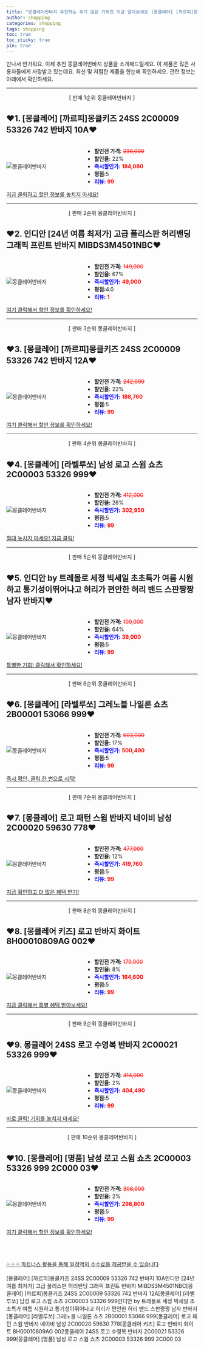 ```yaml
---
title: "몽클레어반바지 추천하는 후기 많은 기획전 지금 알아보세요 [몽클레어] [까르피]몽클키즈 24SS 2C00009 53326"
author: shopping
categories: shopping
tags: shopping
toc: true
toc_sticky: true
pin: true
---
```

만나서 반가워요. 이제 추천 몽클레어반바지 상품을 소개해드릴게요. 이 제품은 많은 사용자들에게 사랑받고 있는데요. 최신 및 저렴한 제품을 한눈에 확인하세요. 관련 정보는 아래에서 확인하세요.

---
<p class="toplist" style="margin: 0 auto; display: block; width: fit-content;">[ 판매 1순위 몽클레어반바지 ]</p>

<h2><strong>❤️1. [몽클레어] [까르피]몽클키즈 24SS 2C00009 53326 742 반바지 10A❤️</strong></h2>

<div style="display: flex; align-items: center;">
    <div style="flex: 0.4;">
        <img src="https://thumbnail7.coupangcdn.com/thumbnails/remote/230x230ex/image/vendor_inventory/4499/9c11f4387cf83e6a0cf6836d06d40f643fb41a4336d2735ddbb747fb4484.jpg" alt="몽클레어반바지" style="max-width: 100%;">
    </div>
    <div style="flex: 0.6; margin-left: 10px;">
        <ul>
            <li><strong>할인전 가격:</strong> <del style="color: red;">236,000</del></li>
            <li><strong>할인율:</strong> 22%</li>
            <li><span style='color:blue'><strong>즉시할인가:</strong></span> <span style='color:red'><strong>184,080</strong></span></li>
            <li><strong>평점:</strong>5</li>
            <li><span style='color:blue'><strong>리뷰:</strong></span> <span style='color:red'><strong>99</strong></span></li>
        </ul>
    </div>
</div>
<div class="center">
    <a href="https://selin100587001.github.io?lptag=AF9450613&subid=githubio&pageKey=8090049531&traceid=V0-153&itemId=22846460267&vendorItemId=89881161249" class="myButton">
        지금 클릭하고 할인 정보를 놓치지 마세요!
    </a>
</div>


---
<p class="toplist" style="margin: 0 auto; display: block; width: fit-content;">[ 판매 2순위 몽클레어반바지 ]</p>

<h2><strong>❤️2. 인디안 [24년 여름 최저가] 고급 폴리스판 허리밴딩 그래픽 프린트 반바지 MIBDS3M4501NBC❤️</strong></h2>

<div style="display: flex; align-items: center;">
    <div style="flex: 0.4;">
        <img src="https://thumbnail9.coupangcdn.com/thumbnails/remote/230x230ex/image/vendor_inventory/35a1/6651708f1579cb98d1df88624282318d3ca2b90664ede8349ea6e6e7525f.jpg" alt="몽클레어반바지" style="max-width: 100%;">
    </div>
    <div style="flex: 0.6; margin-left: 10px;">
        <ul>
            <li><strong>할인전 가격:</strong> <del style="color: red;">149,000</del></li>
            <li><strong>할인율:</strong> 67%</li>
            <li><span style='color:blue'><strong>즉시할인가:</strong></span> <span style='color:red'><strong>49,000</strong></span></li>
            <li><strong>평점:</strong>4.0</li>
            <li><span style='color:blue'><strong>리뷰:</strong></span> <span style='color:red'><strong>1</strong></span></li>
        </ul>
    </div>
</div>
<div class="center">
    <a href="https://selin100587001.github.io?lptag=AF9450613&subid=githubio&pageKey=8060193581&traceid=V0-153&itemId=22638037046&vendorItemId=89678890400" class="myButton">
        여기 클릭해서 할인 정보를 확인하세요!
    </a>
</div>


---
<p class="toplist" style="margin: 0 auto; display: block; width: fit-content;">[ 판매 3순위 몽클레어반바지 ]</p>

<h2><strong>❤️3. [몽클레어] [까르피]몽클키즈 24SS 2C00009 53326 742 반바지 12A❤️</strong></h2>

<div style="display: flex; align-items: center;">
    <div style="flex: 0.4;">
        <img src="https://thumbnail7.coupangcdn.com/thumbnails/remote/230x230ex/image/vendor_inventory/4499/9c11f4387cf83e6a0cf6836d06d40f643fb41a4336d2735ddbb747fb4484.jpg" alt="몽클레어반바지" style="max-width: 100%;">
    </div>
    <div style="flex: 0.6; margin-left: 10px;">
        <ul>
            <li><strong>할인전 가격:</strong> <del style="color: red;">242,000</del></li>
            <li><strong>할인율:</strong> 22%</li>
            <li><span style='color:blue'><strong>즉시할인가:</strong></span> <span style='color:red'><strong>188,760</strong></span></li>
            <li><strong>평점:</strong>5</li>
            <li><span style='color:blue'><strong>리뷰:</strong></span> <span style='color:red'><strong>99</strong></span></li>
        </ul>
    </div>
</div>
<div class="center">
    <a href="https://selin100587001.github.io?lptag=AF9450613&subid=githubio&pageKey=8090049542&traceid=V0-153&itemId=22846460308&vendorItemId=89881161323" class="myButton">
        여기 클릭해서 할인 정보를 확인하세요!
    </a>
</div>


---
<p class="toplist" style="margin: 0 auto; display: block; width: fit-content;">[ 판매 4순위 몽클레어반바지 ]</p>

<h2><strong>❤️4. [몽클레어] [라벨루쏘] 남성 로고 스윔 쇼츠 2C00003 53326 999❤️</strong></h2>

<div style="display: flex; align-items: center;">
    <div style="flex: 0.4;">
        <img src="https://thumbnail6.coupangcdn.com/thumbnails/remote/230x230ex/image/vendor_inventory/838d/d4fa23e43580c4a4c20ecf392e916f4cb3be958254abc69b7175e0e31986.jpg" alt="몽클레어반바지" style="max-width: 100%;">
    </div>
    <div style="flex: 0.6; margin-left: 10px;">
        <ul>
            <li><strong>할인전 가격:</strong> <del style="color: red;">412,000</del></li>
            <li><strong>할인율:</strong> 26%</li>
            <li><span style='color:blue'><strong>즉시할인가:</strong></span> <span style='color:red'><strong>302,950</strong></span></li>
            <li><strong>평점:</strong>5</li>
            <li><span style='color:blue'><strong>리뷰:</strong></span> <span style='color:red'><strong>99</strong></span></li>
        </ul>
    </div>
</div>
<div class="center">
    <a href="https://selin100587001.github.io?lptag=AF9450613&subid=githubio&pageKey=7953260124&traceid=V0-153&itemId=21962826077&vendorItemId=89031633101" class="myButton">
        절대 놓치지 마세요! 지금 클릭!
    </a>
</div>


---
<p class="toplist" style="margin: 0 auto; display: block; width: fit-content;">[ 판매 5순위 몽클레어반바지 ]</p>

<h2><strong>❤️5. 인디안 by 트레몰로 세정 빅세일 초초특가 여름 시원하고 통기성이뛰어나고 허리가 편안한 허리 밴드 스판짱짱 남자 반바지❤️</strong></h2>

<div style="display: flex; align-items: center;">
    <div style="flex: 0.4;">
        <img src="https://thumbnail9.coupangcdn.com/thumbnails/remote/230x230ex/image/vendor_inventory/b6c9/ca654748cf504d8ff6c816d93d76a8ab37c42cb0493fd4388d85aec98ade.jpg" alt="몽클레어반바지" style="max-width: 100%;">
    </div>
    <div style="flex: 0.6; margin-left: 10px;">
        <ul>
            <li><strong>할인전 가격:</strong> <del style="color: red;">109,000</del></li>
            <li><strong>할인율:</strong> 64%</li>
            <li><span style='color:blue'><strong>즉시할인가:</strong></span> <span style='color:red'><strong>39,000</strong></span></li>
            <li><strong>평점:</strong>5</li>
            <li><span style='color:blue'><strong>리뷰:</strong></span> <span style='color:red'><strong>99</strong></span></li>
        </ul>
    </div>
</div>
<div class="center">
    <a href="https://selin100587001.github.io?lptag=AF9450613&subid=githubio&pageKey=8076825224&traceid=V0-153&itemId=22757329901&vendorItemId=89792501691" class="myButton">
        특별한 기회! 클릭해서 확인하세요!
    </a>
</div>


---
<p class="toplist" style="margin: 0 auto; display: block; width: fit-content;">[ 판매 6순위 몽클레어반바지 ]</p>

<h2><strong>❤️6. [몽클레어] [라벨루쏘] 그레노블 나일론 쇼츠 2B00001 53066 999❤️</strong></h2>

<div style="display: flex; align-items: center;">
    <div style="flex: 0.4;">
        <img src="https://thumbnail7.coupangcdn.com/thumbnails/remote/230x230ex/image/vendor_inventory/7f1f/63f893928956581183cfa2402aeff7edb8e17dab1cf456d0ddbc020bdead.jpg" alt="몽클레어반바지" style="max-width: 100%;">
    </div>
    <div style="flex: 0.6; margin-left: 10px;">
        <ul>
            <li><strong>할인전 가격:</strong> <del style="color: red;">603,000</del></li>
            <li><strong>할인율:</strong> 17%</li>
            <li><span style='color:blue'><strong>즉시할인가:</strong></span> <span style='color:red'><strong>500,490</strong></span></li>
            <li><strong>평점:</strong>5</li>
            <li><span style='color:blue'><strong>리뷰:</strong></span> <span style='color:red'><strong>99</strong></span></li>
        </ul>
    </div>
</div>
<div class="center">
    <a href="https://selin100587001.github.io?lptag=AF9450613&subid=githubio&pageKey=7296783676&traceid=V0-153&itemId=18662593018&vendorItemId=87802249475" class="myButton">
        즉시 확인, 클릭 한 번으로 시작!
    </a>
</div>


---
<p class="toplist" style="margin: 0 auto; display: block; width: fit-content;">[ 판매 7순위 몽클레어반바지 ]</p>

<h2><strong>❤️7. [몽클레어] 로고 패턴 스윔 반바지 네이비 남성 2C00020 59630 778❤️</strong></h2>

<div style="display: flex; align-items: center;">
    <div style="flex: 0.4;">
        <img src="https://thumbnail10.coupangcdn.com/thumbnails/remote/230x230ex/image/vendor_inventory/b841/1a12d3d6f071c51f1b8f01177cb651d11904bf5844a6533c0b4baa450330.jpg" alt="몽클레어반바지" style="max-width: 100%;">
    </div>
    <div style="flex: 0.6; margin-left: 10px;">
        <ul>
            <li><strong>할인전 가격:</strong> <del style="color: red;">477,000</del></li>
            <li><strong>할인율:</strong> 12%</li>
            <li><span style='color:blue'><strong>즉시할인가:</strong></span> <span style='color:red'><strong>419,760</strong></span></li>
            <li><strong>평점:</strong>5</li>
            <li><span style='color:blue'><strong>리뷰:</strong></span> <span style='color:red'><strong>99</strong></span></li>
        </ul>
    </div>
</div>
<div class="center">
    <a href="https://selin100587001.github.io?lptag=AF9450613&subid=githubio&pageKey=8129239064&traceid=V0-153&itemId=23083373724&vendorItemId=90116863594" class="myButton">
        지금 확인하고 더 많은 혜택 받기!
    </a>
</div>


---
<p class="toplist" style="margin: 0 auto; display: block; width: fit-content;">[ 판매 8순위 몽클레어반바지 ]</p>

<h2><strong>❤️8. [몽클레어 키즈] 로고 반바지 화이트 8H00010809AG 002❤️</strong></h2>

<div style="display: flex; align-items: center;">
    <div style="flex: 0.4;">
        <img src="https://thumbnail8.coupangcdn.com/thumbnails/remote/230x230ex/image/vendor_inventory/2827/28f546bd3fad02224e6e028a2f0b15ec0898ff48e402c6b4abebacb7dab7.jpg" alt="몽클레어반바지" style="max-width: 100%;">
    </div>
    <div style="flex: 0.6; margin-left: 10px;">
        <ul>
            <li><strong>할인전 가격:</strong> <del style="color: red;">179,000</del></li>
            <li><strong>할인율:</strong> 8%</li>
            <li><span style='color:blue'><strong>즉시할인가:</strong></span> <span style='color:red'><strong>164,600</strong></span></li>
            <li><strong>평점:</strong>5</li>
            <li><span style='color:blue'><strong>리뷰:</strong></span> <span style='color:red'><strong>99</strong></span></li>
        </ul>
    </div>
</div>
<div class="center">
    <a href="https://selin100587001.github.io?lptag=AF9450613&subid=githubio&pageKey=7529985427&traceid=V0-153&itemId=19768612666&vendorItemId=90500896815" class="myButton">
        지금 클릭해서 특별 혜택 받아보세요!
    </a>
</div>


---
<p class="toplist" style="margin: 0 auto; display: block; width: fit-content;">[ 판매 9순위 몽클레어반바지 ]</p>

<h2><strong>❤️9. 몽클레어 24SS 로고 수영복 반바지 2C00021 53326 999❤️</strong></h2>

<div style="display: flex; align-items: center;">
    <div style="flex: 0.4;">
        <img src="https://thumbnail9.coupangcdn.com/thumbnails/remote/230x230ex/image/vendor_inventory/2ff3/22906d17e29fefc315e78744477c374436059a32dc44c02cb9f886ee3134.jpg" alt="몽클레어반바지" style="max-width: 100%;">
    </div>
    <div style="flex: 0.6; margin-left: 10px;">
        <ul>
            <li><strong>할인전 가격:</strong> <del style="color: red;">414,000</del></li>
            <li><strong>할인율:</strong> 2%</li>
            <li><span style='color:blue'><strong>즉시할인가:</strong></span> <span style='color:red'><strong>404,490</strong></span></li>
            <li><strong>평점:</strong>5</li>
            <li><span style='color:blue'><strong>리뷰:</strong></span> <span style='color:red'><strong>99</strong></span></li>
        </ul>
    </div>
</div>
<div class="center">
    <a href="https://selin100587001.github.io?lptag=AF9450613&subid=githubio&pageKey=8195180504&traceid=V0-153&itemId=23467737569&vendorItemId=90494305379" class="myButton">
        바로 클릭! 기회를 놓치지 마세요!
    </a>
</div>


---
<p class="toplist" style="margin: 0 auto; display: block; width: fit-content;">[ 판매 10순위 몽클레어반바지 ]</p>

<h2><strong>❤️10. [몽클레어] [명품] 남성 로고 스윔 쇼츠 2C00003 53326 999 2C000 03❤️</strong></h2>

<div style="display: flex; align-items: center;">
    <div style="flex: 0.4;">
        <img src="https://thumbnail9.coupangcdn.com/thumbnails/remote/230x230ex/image/vendor_inventory/45b7/af76d6a454db1e9bbb5fc97a4753444ee09ea4d9d28abac032fbbf1bcb42.jpg" alt="몽클레어반바지" style="max-width: 100%;">
    </div>
    <div style="flex: 0.6; margin-left: 10px;">
        <ul>
            <li><strong>할인전 가격:</strong> <del style="color: red;">308,000</del></li>
            <li><strong>할인율:</strong> 2%</li>
            <li><span style='color:blue'><strong>즉시할인가:</strong></span> <span style='color:red'><strong>298,800</strong></span></li>
            <li><strong>평점:</strong>5</li>
            <li><span style='color:blue'><strong>리뷰:</strong></span> <span style='color:red'><strong>99</strong></span></li>
        </ul>
    </div>
</div>
<div class="center">
    <a href="https://selin100587001.github.io?lptag=AF9450613&subid=githubio&pageKey=7791397040&traceid=V0-153&itemId=21080578238&vendorItemId=90071800709" class="myButton">
        여기 클릭해서 할인 정보를 확인하세요!
    </a>
</div>

<br><br><br>[💦 💦 💦 파트너스 활동을 통해 일정액의 수수료를 제공받을 수 있습니다](https://link.coupang.com/a/bcpT2c)<br><br>[몽클레어] [까르피]몽클키즈 24SS 2C00009 53326 742 반바지 10A인디안 [24년 여름 최저가] 고급 폴리스판 허리밴딩 그래픽 프린트 반바지 MIBDS3M4501NBC[몽클레어] [까르피]몽클키즈 24SS 2C00009 53326 742 반바지 12A[몽클레어] [라벨루쏘] 남성 로고 스윔 쇼츠 2C00003 53326 999인디안 by 트레몰로 세정 빅세일 초초특가 여름 시원하고 통기성이뛰어나고 허리가 편안한 허리 밴드 스판짱짱 남자 반바지[몽클레어] [라벨루쏘] 그레노블 나일론 쇼츠 2B00001 53066 999[몽클레어] 로고 패턴 스윔 반바지 네이비 남성 2C00020 59630 778[몽클레어 키즈] 로고 반바지 화이트 8H00010809AG 002몽클레어 24SS 로고 수영복 반바지 2C00021 53326 999[몽클레어] [명품] 남성 로고 스윔 쇼츠 2C00003 53326 999 2C000 03